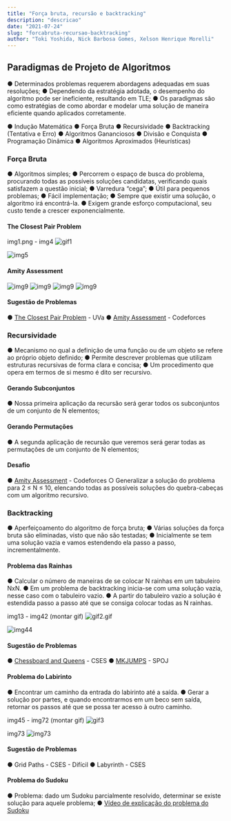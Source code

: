 ```yaml
---
title: "Força bruta, recursão e backtracking"
description: "descricao"
date: "2021-07-24"
slug: "forcabruta-recursao-backtracking"
author: "Toki Yoshida, Nick Barbosa Gomes, Xelson Henrique Morelli"
---
```

## Paradigmas de Projeto de Algoritmos
● Determinados problemas requerem abordagens adequadas em suas
resoluções;
● Dependendo da estratégia adotada, o desempenho do algoritmo pode ser
ineficiente, resultando em TLE;
● Os paradigmas são como estratégias de como abordar e modelar uma
solução de maneira eficiente quando aplicados corretamente.

● Indução Matemática
● Força Bruta
● Recursividade
● Backtracking (Tentativa e Erro)
● Algoritmos Gananciosos
● Divisão e Conquista
● Programação Dinâmica
● Algoritmos Aproximados (Heurísticas)

### Força Bruta
● Algoritmos simples;
● Percorrem o espaço de busca do problema, procurando todas as
possíveis soluções candidatas, verificando quais satisfazem a questão
inicial;
● Varredura “cega”;
● Útil para pequenos problemas;
● Fácil implementação;
● Sempre que existir uma solução, o algoritmo irá encontrá-la.
● Exigem grande esforço computacional, seu custo tende a crescer
exponencialmente.

#### The Closest Pair Problem
img1.png - img4
![gif1](gif1.gif)

![img5](img5.png)

#### Amity Assessment
![img9](img6.png)
![img9](img7.png)
![img9](img8.png)
![img9](img9.png)

#### Sugestão de Problemas
● [The Closest Pair Problem](https://onlinejudge.org/index.php?option=onlinejudge&page=show_problem&problem=1186) - UVa
● [Amity Assessment](https://onlinejudge.org/index.php?option=onlinejudge&page=show_problem&problem=1186) - Codeforces

### Recursividade
● Mecanismo no qual a definição de uma função ou de um objeto se
refere ao próprio objeto definido;
● Permite descrever problemas que utilizam estruturas recursivas de
forma clara e concisa;
● Um procedimento que opera em termos de si mesmo é dito ser
recursivo.

#### Gerando Subconjuntos
● Nossa primeira aplicação da recursão será gerar todos os subconjuntos
de um conjunto de N elementos;
#### Gerando Permutações
● A segunda aplicação de recursão que veremos será gerar todas as
permutações de um conjunto de N elementos;

#### Desafio
● [Amity Assessment](https://codeforces.com/problemset/problem/645/A) - Codeforces
○ Generalizar a solução do problema para 2 ≤ N ≤ 10, elencando
todas as possíveis soluções do quebra-cabeças com um algoritmo
recursivo.

### Backtracking
● Aperfeiçoamento do algoritmo de força bruta;
● Várias soluções da força bruta são eliminadas, visto que não são
testadas;
● Inicialmente se tem uma solução vazia e vamos estendendo ela passo a
passo, incrementalmente.
#### Problema das Rainhas
● Calcular o número de maneiras de se colocar N rainhas em um tabuleiro
NxN.
● Em um problema de backtracking inicia-se com uma solução vazia, nesse
caso com o tabuleiro vazio.
● A partir do tabuleiro vazio a solução é estendida passo a passo até
que se consiga colocar todas as N rainhas.

img13 - img42 (montar gif)
![gif2.gif](gif2.gif)

![img44](img44.png)

#### Sugestão de Problemas
● [Chessboard and Queens](https://cses.fi/problemset/task/1624) - CSES
● [MKJUMPS](https://www.spoj.com/problems/MKJUMPS/) - SPOJ

#### Problema do Labirinto
● Encontrar um caminho da entrada do labirinto até a saída.
● Gerar a solução por partes, e quando encontrarmos em um beco sem
saída, retornar os passos até que se possa ter acesso à outro
caminho.

img45 - img72 (montar gif)
![gif3](gif3.gif)

img73
![img73](img73.png)

#### Sugestão de Problemas
● Grid Paths - CSES - Difícil
● Labyrinth - CSES

#### Problema do Sudoku
● Problema: dado um Sudoku parcialmente resolvido, determinar se existe
solução para aquele problema;
● [Vídeo de explicação do problema do Sudoku](https://www.youtube.com/watch?v=JzONv5kaPJM)
